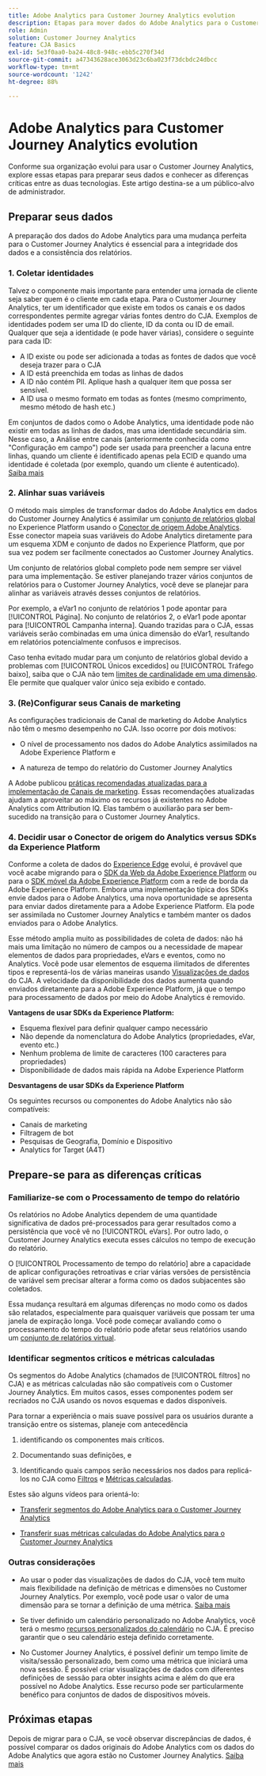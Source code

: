 ```yaml
---
title: Adobe Analytics para Customer Journey Analytics evolution
description: Etapas para mover dados do Adobe Analytics para o Customer Journey Analytics
role: Admin
solution: Customer Journey Analytics
feature: CJA Basics
exl-id: 5e3f0aa0-ba24-48c8-948c-ebb5c270f34d
source-git-commit: a47343628ace3063d23c6ba023f73dcbdc24dbcc
workflow-type: tm+mt
source-wordcount: '1242'
ht-degree: 88%

---
```


# Adobe Analytics para Customer Journey Analytics evolution

Conforme sua organização evolui para usar o Customer Journey Analytics, explore essas etapas para preparar seus dados e conhecer as diferenças críticas entre as duas tecnologias. Este artigo destina-se a um público-alvo de administrador.

## Preparar seus dados

A preparação dos dados do Adobe Analytics para uma mudança perfeita para o Customer Journey Analytics é essencial para a integridade dos dados e a consistência dos relatórios.

### 1. Coletar identidades

Talvez o componente mais importante para entender uma jornada de cliente seja saber quem é o cliente em cada etapa. Para o Customer Journey Analytics, ter um identificador que existe em todos os canais e os dados correspondentes permite agregar várias fontes dentro do CJA.
Exemplos de identidades podem ser uma ID do cliente, ID da conta ou ID de email. Qualquer que seja a identidade (e pode haver várias), considere o seguinte para cada ID:

* A ID existe ou pode ser adicionada a todas as fontes de dados que você deseja trazer para o CJA
* A ID está preenchida em todas as linhas de dados
* A ID não contém PII. Aplique hash a qualquer item que possa ser sensível.
* A ID usa o mesmo formato em todas as fontes (mesmo comprimento, mesmo método de hash etc.)

Em conjuntos de dados como o Adobe Analytics, uma identidade pode não existir em todas as linhas de dados, mas uma identidade secundária sim. Nesse caso, a Análise entre canais (anteriormente conhecida como &quot;Configuração em campo&quot;) pode ser usada para preencher a lacuna entre linhas, quando um cliente é identificado apenas pela ECID e quando uma identidade é coletada (por exemplo, quando um cliente é autenticado). [Saiba mais](https://experienceleague.adobe.com/docs/analytics-platform/using/cja-connections/cca/overview.html?lang=pt-BR)

### 2. Alinhar suas variáveis

O método mais simples de transformar dados do Adobe Analytics em dados do Customer Journey Analytics é assimilar um [conjunto de relatórios global](https://experienceleague.adobe.com/docs/analytics/implementation/prepare/global-rs.html?lang=pt-BR) no Experience Platform usando o [Conector de origem Adobe Analytics](https://experienceleague.adobe.com/docs/experience-platform/sources/ui-tutorials/create/adobe-applications/analytics.html?lang=pt-BR). Esse conector mapeia suas variáveis do Adobe Analytics diretamente para um esquema XDM e conjunto de dados no Experience Platform, que por sua vez podem ser facilmente conectados ao Customer Journey Analytics.

Um conjunto de relatórios global completo pode nem sempre ser viável para uma implementação. Se estiver planejando trazer vários conjuntos de relatórios para o Customer Journey Analytics, você deve se planejar para alinhar as variáveis através desses conjuntos de relatórios.

Por exemplo, a eVar1 no conjunto de relatórios 1 pode apontar para [!UICONTROL Página]. No conjunto de relatórios 2, o eVar1 pode apontar para [!UICONTROL Campanha interna]. Quando trazidas para o CJA, essas variáveis serão combinadas em uma única dimensão do eVar1, resultando em relatórios potencialmente confusos e imprecisos.

Caso tenha evitado mudar para um conjunto de relatórios global devido a problemas com [!UICONTROL Únicos excedidos] ou [!UICONTROL Tráfego baixo], saiba que o CJA não tem [limites de cardinalidade em uma dimensão](/help/components/dimensions/high-cardinality.md). Ele permite que qualquer valor único seja exibido e contado.

### 3. (Re)Configurar seus Canais de marketing

As configurações tradicionais de Canal de marketing do Adobe Analytics não têm o mesmo desempenho no CJA. Isso ocorre por dois motivos:

* O nível de processamento nos dados do Adobe Analytics assimilados na Adobe Experience Platform e

* A natureza de tempo do relatório do Customer Journey Analytics

A Adobe publicou [práticas recomendadas atualizadas para a implementação de Canais de marketing](https://experienceleague.adobe.com/docs/analytics/components/marketing-channels/mchannel-best-practices.html?lang=pt-BR). Essas recomendações atualizadas ajudam a aproveitar ao máximo os recursos já existentes no Adobe Analytics com Attribution IQ. Elas também o auxiliarão para ser bem-sucedido na transição para o Customer Journey Analytics.

### 4. Decidir usar o Conector de origem do Analytics versus SDKs da Experience Platform

Conforme a coleta de dados do [Experience Edge](https://experienceleague.adobe.com/docs/experience-platform/edge/home.html?lang=pt-BR) evolui, é provável que você acabe migrando para o [SDK da Web da Adobe Experience Platform](https://experienceleague.adobe.com/docs/web-sdk.html?lang=pt-BR) ou para o [SDK móvel da Adobe Experience Platform](https://experienceleague.adobe.com/docs/mobile.html?lang=pt-BR) com a rede de borda da Adobe Experience Platform. Embora uma implementação típica dos SDKs envie dados para o Adobe Analytics, uma nova oportunidade se apresenta para enviar dados diretamente para a Adobe Experience Platform. Ela pode ser assimilada no Customer Journey Analytics e também manter os dados enviados para o Adobe Analytics.

Esse método amplia muito as possibilidades de coleta de dados: não há mais uma limitação no número de campos ou a necessidade de mapear elementos de dados para propriedades, eVars e eventos, como no Analytics. Você pode usar elementos de esquema ilimitados de diferentes tipos e representá-los de várias maneiras usando [Visualizações de dados](/help/data-views/data-views.md) do CJA. A velocidade da disponibilidade dos dados aumenta quando enviados diretamente para a Adobe Experience Platform, já que o tempo para processamento de dados por meio do Adobe Analytics é removido.

**Vantagens de usar SDKs da Experience Platform:**

* Esquema flexível para definir qualquer campo necessário
* Não depende da nomenclatura do Adobe Analytics (propriedades, eVar, evento etc.)
* Nenhum problema de limite de caracteres (100 caracteres para propriedades)
* Disponibilidade de dados mais rápida na Adobe Experience Platform

**Desvantagens de usar SDKs da Experience Platform**

Os seguintes recursos ou componentes do Adobe Analytics não são compatíveis:

* Canais de marketing
* Filtragem de bot
* Pesquisas de Geografia, Domínio e Dispositivo
* Analytics for Target (A4T)

## Prepare-se para as diferenças críticas

### Familiarize-se com o Processamento de tempo do relatório

Os relatórios no Adobe Analytics dependem de uma quantidade significativa de dados pré-processados para gerar resultados como a persistência que você vê no [!UICONTROL eVars]. Por outro lado, o Customer Journey Analytics executa esses cálculos no tempo de execução do relatório.

O [!UICONTROL Processamento de tempo do relatório] abre a capacidade de aplicar configurações retroativas e criar várias versões de persistência de variável sem precisar alterar a forma como os dados subjacentes são coletados.

Essa mudança resultará em algumas diferenças no modo como os dados são relatados, especialmente para quaisquer variáveis que possam ter uma janela de expiração longa. Você pode começar avaliando como o processamento do tempo do relatório pode afetar seus relatórios usando um [conjunto de relatórios virtual](https://experienceleague.adobe.com/docs/analytics/components/virtual-report-suites/vrs-report-time-processing.html?lang=pt-BR).

### Identificar segmentos críticos e métricas calculadas

Os segmentos do Adobe Analytics (chamados de [!UICONTROL filtros] no CJA) e as métricas calculadas não são compatíveis com o Customer Journey Analytics. Em muitos casos, esses componentes podem ser recriados no CJA usando os novos esquemas e dados disponíveis.

Para tornar a experiência o mais suave possível para os usuários durante a transição entre os sistemas, planeje com antecedência

1. identificando os componentes mais críticos.

1. Documentando suas definições, e

1. Identificando quais campos serão necessários nos dados para replicá-los no CJA como [Filtros](/help/components/filters/filters-overview.md) e [Métricas calculadas](/help/components/calc-metrics/calc-metr-overview.md).

Estes são alguns vídeos para orientá-lo:

* [Transferir segmentos do Adobe Analytics para o Customer Journey Analytics](https://experienceleague.adobe.com/docs/customer-journey-analytics-learn/tutorials/moving-adobe-analytics-segments-to-customer-journey-analytics.html?lang=pt-BR)

* [Transferir suas métricas calculadas do Adobe Analytics para o Customer Journey Analytics](https://experienceleague.adobe.com/docs/customer-journey-analytics-learn/tutorials/moving-your-calculated-metrics-from-adobe-analytics-to-customer-journey-analytics.html?lang=pt-BR)

### Outras considerações

* Ao usar o poder das visualizações de dados do CJA, você tem muito mais flexibilidade na definição de métricas e dimensões no Customer Journey Analytics. Por exemplo, você pode usar o valor de uma dimensão para se tornar a definição de uma métrica. [Saiba mais](/help/data-views/data-views-usecases.md)

* Se tiver definido um calendário personalizado no Adobe Analytics, você terá o mesmo [recursos personalizados do calendário](/help/components/date-ranges/custom-date-ranges.md) no CJA. É preciso garantir que o seu calendário esteja definido corretamente.

* No Customer Journey Analytics, é possível definir um tempo limite de visita/sessão personalizado, bem como uma métrica que iniciará uma nova sessão. É possível criar visualizações de dados com diferentes definições de sessão para obter insights acima e além do que era possível no Adobe Analytics. Esse recurso pode ser particularmente benéfico para conjuntos de dados de dispositivos móveis.

## Próximas etapas

Depois de migrar para o CJA, se você observar discrepâncias de dados, é possível comparar os dados originais do Adobe Analytics com os dados do Adobe Analytics que agora estão no Customer Journey Analytics. [Saiba mais](/help/troubleshooting/compare.md)
